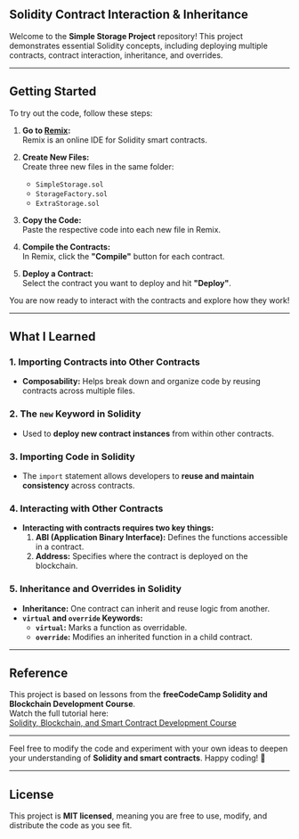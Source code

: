 ## **Solidity Contract Interaction & Inheritance**

Welcome to the **Simple Storage Project** repository! This project demonstrates essential Solidity concepts, including deploying multiple contracts, contract interaction, inheritance, and overrides.

---

## **Getting Started**

To try out the code, follow these steps:

1. **Go to [Remix](https://remix.ethereum.org/):**  
   Remix is an online IDE for Solidity smart contracts.

2. **Create New Files:**  
   Create three new files in the same folder:
   - `SimpleStorage.sol`
   - `StorageFactory.sol`
   - `ExtraStorage.sol`

3. **Copy the Code:**  
   Paste the respective code into each new file in Remix.

4. **Compile the Contracts:**  
   In Remix, click the **"Compile"** button for each contract.

5. **Deploy a Contract:**  
   Select the contract you want to deploy and hit **"Deploy"**.

You are now ready to interact with the contracts and explore how they work!

---

## **What I Learned**

### **1. Importing Contracts into Other Contracts**
- **Composability:** Helps break down and organize code by reusing contracts across multiple files.

### **2. The `new` Keyword in Solidity**
- Used to **deploy new contract instances** from within other contracts.

### **3. Importing Code in Solidity**
- The `import` statement allows developers to **reuse and maintain consistency** across contracts.

### **4. Interacting with Other Contracts**
- **Interacting with contracts requires two key things:**
  1. **ABI (Application Binary Interface):** Defines the functions accessible in a contract.
  2. **Address:** Specifies where the contract is deployed on the blockchain.

### **5. Inheritance and Overrides in Solidity**
- **Inheritance:** One contract can inherit and reuse logic from another.
- **`virtual` and `override` Keywords:**
  - **`virtual`:** Marks a function as overridable.
  - **`override`:** Modifies an inherited function in a child contract.

---

## **Reference**

This project is based on lessons from the **freeCodeCamp Solidity and Blockchain Development Course**.  
Watch the full tutorial here:  
[Solidity, Blockchain, and Smart Contract Development Course](https://www.youtube.com/watch?v=gyMwXuJrbJQ)

---

Feel free to modify the code and experiment with your own ideas to deepen your understanding of **Solidity and smart contracts**. Happy coding! 🎉

---

## **License**

This project is **MIT licensed**, meaning you are free to use, modify, and distribute the code as you see fit.